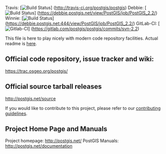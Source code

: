 Travis:
 [![Build Status](https://secure.travis-ci.org/postgis/postgis.png?branch=svn-2.2)]
 (http://travis-ci.org/postgis/postgis)
Debbie:
 [![Build Status](https://debbie.postgis.net/buildStatus/icon?job=PostGIS_2.2)]
 (https://debbie.postgis.net/view/PostGIS/job/PostGIS_2.2/)
Winnie:
 [![Build Status](https://debbie.postgis.net:444/buildStatus/icon?job=PostGIS_2.2)]
 (https://debbie.postgis.net:444/view/PostGIS/job/PostGIS_2.2/)
GitLab-CI:
 [![Gitlab-CI](https://gitlab.com/postgis/postgis/badges/svn-2.2/build.svg)]
 (https://gitlab.com/postgis/postgis/commits/svn-2.2)

This file is here to play nicely with modern code repository facilities.
Actual readme is [here](README.postgis).

## Official code repository, issue tracker and wiki:
https://trac.osgeo.org/postgis/

## Official source tarball releases
http://postgis.net/source

If you would like to contribute to this project, please refer to our
[contributing guidelines](CONTRIBUTING.md).

## Project Home Page and Manuals
Project homepage: http://postgis.net/
PostGIS Manuals: http://postgis.net/documentation
